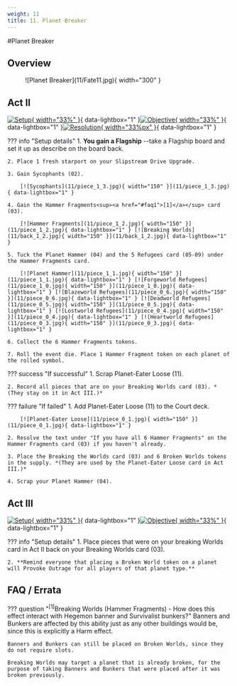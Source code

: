 ```yaml
---
weight: 11
title: 11. Planet Breaker
---
```

#Planet Breaker
## Overview
<figure markdown="span">
![Planet Breaker](11/Fate11.jpg){ width="300" }
</figure>

## Act II

[![Setup](11/piece_1_4.jpg){ width="33%" }](11/piece_1_4.jpg){ data-lightbox="1" }[![Objective](11/back_1_4.jpg){ width="33%" }](11/back_1_4.jpg){ data-lightbox="1" }[![Resolution](11/piece_0_2.jpg){ width="33%px" }](11/piece_0_2.jpg){ data-lightbox="1" }

??? info "Setup details"
    1. **You gain a Flagship** --take a Flagship board and set it up as describe on the board back.
    
    2. Place 1 fresh starport on your Slipstream Drive Upgrade.
    
    3. Gain Sycophants (02).
    
        [![Sycophants](11/piece_1_3.jpg){ width="150" }](11/piece_1_3.jpg){ data-lightbox="1" }
    
    4. Gain the Hammer Fragments<sup><a href="#faq1">[1]</a></sup> card (03).
    
        [![Hammer Fragments](11/piece_1_2.jpg){ width="150" }](11/piece_1_2.jpg){ data-lightbox="1" } [![Breaking Worlds](11/back_1_2.jpg){ width="150" }](11/back_1_2.jpg){ data-lightbox="1" }
    
    5. Tuck the Planet Hammer (04) and the 5 Refugees card (05-09) under the Hammer Fragments card.
    
        [![Planet Hammer](11/piece_1_1.jpg){ width="150" }](11/piece_1_1.jpg){ data-lightbox="1" } [![Forgeworld Refugees](11/piece_1_0.jpg){ width="150" }](11/piece_1_0.jpg){ data-lightbox="1" } [![Blazeworld Refugees](11/piece_0_6.jpg){ width="150" }](11/piece_0_6.jpg){ data-lightbox="1" } [![Deadworld Refugees](11/piece_0_5.jpg){ width="150" }](11/piece_0_5.jpg){ data-lightbox="1" } [![Lostworld Refugees](11/piece_0_4.jpg){ width="150" }](11/piece_0_4.jpg){ data-lightbox="1" } [![Heartworld Refugees](11/piece_0_3.jpg){ width="150" }](11/piece_0_3.jpg){ data-lightbox="1" }
    
    6. Collect the 6 Hammer Fragments tokens.
    
    7. Roll the event die. Place 1 Hammer Fragment token on each planet of the rolled symbol.    

??? success "If successful"
    1. Scrap Planet-Eater Loose (11).
    
    2. Record all pieces that are on your Breaking Worlds card (03). *(They stay on it in Act III.)*

??? failure "If failed"
    1. Add Planet-Eater Loose (11) to the Court deck.
    
        [![Planet-Eater Loose](11/piece_0_1.jpg){ width="150" }](11/piece_0_1.jpg){ data-lightbox="1" }
    
    2. Resolve the text under "If you have all 6 Hammer Fragments" on the Hammer Fragments card (03) if you haven't already.
    
    3. Place the Breaking the Worlds card (03) and 6 Broken Worlds tokens in the supply. *(They are used by the Planet-Eater Loose card in Act III.)*
    
    4. Scrap your Planet Hammer (04).

## Act III

[![Setup](11/piece_0_0.jpg){ width="33%" }](11/piece_0_0.jpg){ data-lightbox="1" }[![Objective](11/back_0_0.jpg){ width="33%" }](11/back_0_0.jpg){ data-lightbox="1" }

??? info "Setup details"
    1. Place pieces that were on your breaking Worlds card in Act II back on your Breaking Worlds card (03).
    
    2. **Remind everyone that placing a Broken World token on a planet will Provoke Outrage for all players of that planet type.**

## FAQ / Errata

??? question "<sup>[1]</sup>Breaking Worlds (Hammer Fragments) - How does this effect interact with Hegemon banner and Survivalist bunkers?"
    <a id="faq1"></a>Banners and Bunkers are affected by this ability just as any other buildings would be, since this is explicitly a Harm effect.

    Banners and Bunkers can still be placed on Broken Worlds, since they do not require slots.

    Breaking Worlds may target a planet that is already broken, for the purpose of taking Banners and Bunkers that were placed after it was broken previously.